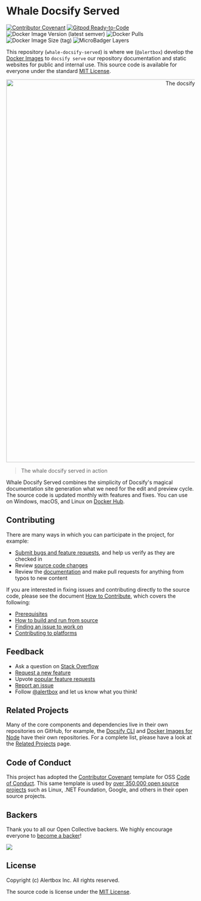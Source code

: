 # Whale Docsify Served

[![Contributor Covenant](https://img.shields.io/badge/Contributor%20Covenant-v1.4%20adopted-ff69b4.svg)](CODE_OF_CONDUCT.md)
[![Gitpod Ready-to-Code](https://img.shields.io/badge/Gitpod-Ready--to--Code-blue?logo=gitpod)](https://gitpod.io/#https://github.com/alertbox/whale-docsify-served)
![Docker Image Version (latest semver)](https://img.shields.io/docker/v/alertbox/docsify-served?sort=semver)
![Docker Pulls](https://img.shields.io/docker/pulls/alertbox/docsify-served)
![Docker Image Size (tag)](https://img.shields.io/docker/image-size/alertbox/docsify-served/latest)
![MicroBadger Layers](https://img.shields.io/microbadger/layers/alertbox/docsify-served)

This repository (`whale-docsify-served`) is where we (`@alertbox`) develop the [Docker Images](https://hub.docker.com/r/alertbox/docsify-served) to `docsify serve` our repository documentation and static websites for public and internal use. This source code is available for everyone under the standard [MIT License](LICENSE).


<p align="center">
  <img alt="The docsify served in action" src="https://user-images.githubusercontent.com/958227/83905226-f2d53b80-a77e-11ea-9aac-d26d6b4677e9.png" width="1024">
</p>

> The whale docsify served in action

Whale Docsify Served combines the simplicity of Docsify's magical documentation site generation what we need for the edit and preview cycle. The source code is updated monthly with features and fixes. You can use on Windows, macOS, and Linux on [Docker Hub](https://hub.docker.com/r/alertbox/docsify-served).

## Contributing

There are many ways in which you can participate in the project, for example:

- [Submit bugs and feature requests](https://github.com/alertbox/whale-docsify-served/issues), and help us verify as they are checked in
- Review [source code changes](https://github.com/alertbox/whale-docsify-served/pulls)
- Review the [documentation](docs) and make pull requests for anything from typos to new content

If you are interested in fixing issues and contributing directly to the source code, please see the document [How to Contribute](CONTRIBUTING.md), which covers the following:

- [Prerequisites]()
- [How to build and run from source]()
- [Finding an issue to work on]()
- [Contributing to platforms]()

## Feedback

- Ask a question on [Stack Overflow]()
- [Request a new feature]()
- Upvote [popular feature requests]()
- [Report an issue]()
- Follow [@alertbox]() and let us know what you think!

## Related Projects

Many of the core components and dependencies live in their own repositories on GitHub, for example, the [Docsify CLI](https://github.com/docsifyjs/docsify-cli) and [Docker Images for Node](https://github.com/nodejs/docker-node) have their own repositories. For a complete list, please have a look at the [Related Projects](CONTRIBUTING.md#related-projects) page.

## Code of Conduct

This project has adopted the [Contributor Covenant](http://contributor-covenant.org/) template for OSS [Code of Conduct](CODE_OF_CONDUCT.md). This same template is used by [over 350,000 open source projects](https://github.com/search?l=Markdown&q=%22Contributor+Covenant%22+fork%3Afalse&type=Code) such as Linux, .NET Foundation, Google, and others in their open source projects.

## Backers

Thank you to all our Open Collective backers. We highly encourage everyone to [become a backer](https://opencollective.com/alertbox#backer)!

<a href="https://opencollective.com/alertbox#backers" target="_blank"><img src="https://opencollective.com/alertbox/backers.svg?width=890"></a>

## License

Copyright (c) Alertbox Inc. All rights reserved.

The source code is license under the [MIT License](LICENSE).
